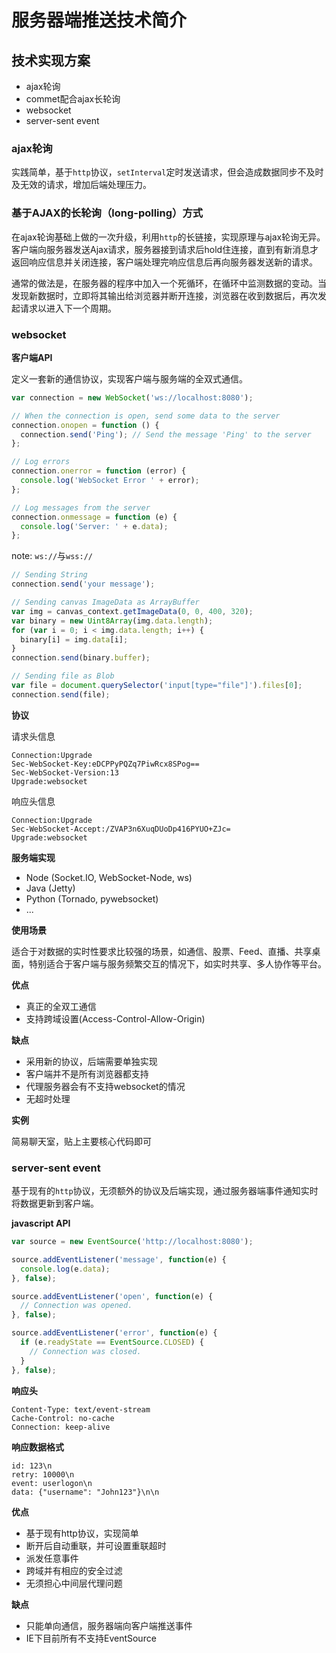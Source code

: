 # 服务器端推送技术简介

## 技术实现方案
 - ajax轮询
 - commet配合ajax长轮询
 - websocket
 - server-sent event

### ajax轮询
实践简单，基于`http`协议，`setInterval`定时发送请求，但会造成数据同步不及时及无效的请求，增加后端处理压力。

### 基于AJAX的长轮询（long-polling）方式
在ajax轮询基础上做的一次升级，利用`http`的长链接，实现原理与ajax轮询无异。客户端向服务器发送Ajax请求，服务器接到请求后hold住连接，直到有新消息才返回响应信息并关闭连接，客户端处理完响应信息后再向服务器发送新的请求。

通常的做法是，在服务器的程序中加入一个死循环，在循环中监测数据的变动。当发现新数据时，立即将其输出给浏览器并断开连接，浏览器在收到数据后，再次发起请求以进入下一个周期。

### websocket

**客户端API**

定义一套新的通信协议，实现客户端与服务端的全双式通信。

```javascript
var connection = new WebSocket('ws://localhost:8080');

// When the connection is open, send some data to the server
connection.onopen = function () {
  connection.send('Ping'); // Send the message 'Ping' to the server
};

// Log errors
connection.onerror = function (error) {
  console.log('WebSocket Error ' + error);
};

// Log messages from the server
connection.onmessage = function (e) {
  console.log('Server: ' + e.data);
};
```

note: `ws://`与`wss://`

```javascript
// Sending String
connection.send('your message');

// Sending canvas ImageData as ArrayBuffer
var img = canvas_context.getImageData(0, 0, 400, 320);
var binary = new Uint8Array(img.data.length);
for (var i = 0; i < img.data.length; i++) {
  binary[i] = img.data[i];
}
connection.send(binary.buffer);

// Sending file as Blob
var file = document.querySelector('input[type="file"]').files[0];
connection.send(file);
```

**协议**

请求头信息
```
Connection:Upgrade
Sec-WebSocket-Key:eDCPPyPQZq7PiwRcx8SPog==
Sec-WebSocket-Version:13
Upgrade:websocket
```

响应头信息
```
Connection:Upgrade
Sec-WebSocket-Accept:/ZVAP3n6XuqDUoDp416PYUO+ZJc=
Upgrade:websocket
```

**服务端实现**

 - Node (Socket.IO, WebSocket-Node, ws)
 - Java (Jetty)
 - Python (Tornado, pywebsocket)
 - ...

**使用场景**

适合于对数据的实时性要求比较强的场景，如通信、股票、Feed、直播、共享桌面，特别适合于客户端与服务频繁交互的情况下，如实时共享、多人协作等平台。

**优点**
 
 - 真正的全双工通信
 - 支持跨域设置(Access-Control-Allow-Origin)

**缺点**

 - 采用新的协议，后端需要单独实现
 - 客户端并不是所有浏览器都支持
 - 代理服务器会有不支持websocket的情况
 - 无超时处理

**实例**

简易聊天室，贴上主要核心代码即可

### server-sent event

基于现有的`http`协议，无须额外的协议及后端实现，通过服务器端事件通知实时将数据更新到客户端。

**javascript API**

```javascript
var source = new EventSource('http://localhost:8080');

source.addEventListener('message', function(e) {
  console.log(e.data);
}, false);

source.addEventListener('open', function(e) {
  // Connection was opened.
}, false);

source.addEventListener('error', function(e) {
  if (e.readyState == EventSource.CLOSED) {
    // Connection was closed.
  }
}, false);
```

**响应头**

```
Content-Type: text/event-stream
Cache-Control: no-cache
Connection: keep-alive
```

**响应数据格式**

```
id: 123\n
retry: 10000\n
event: userlogon\n
data: {"username": "John123"}\n\n
```

**优点**

 - 基于现有http协议，实现简单
 - 断开后自动重联，并可设置重联超时
 - 派发任意事件
 - 跨域并有相应的安全过滤
 - 无须担心中间层代理问题

**缺点**

  - 只能单向通信，服务器端向客户端推送事件
  - IE下目前所有不支持EventSource